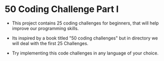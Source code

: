 # 50 Coding Challenge Part I
- This project contains 25 coding challenges for beginners, that will help improve our programming skills.

- Its inspired by a book titled "50 coding challenges" but in directory we will deal with the first 25 Challenges. 

- Try implementing this code challenges in any language of your choice.